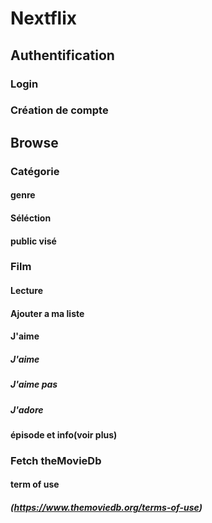 # Nextflix

## Authentification

### Login

### Création de compte

## Browse

### Catégorie

#### genre

#### Séléction

#### public visé

### Film

#### Lecture

#### Ajouter a ma liste

#### J'aime

##### J'aime

##### J'aime pas

##### J'adore

#### épisode et info(voir plus)

### Fetch theMovieDb

#### term of use

##### (https://www.themoviedb.org/terms-of-use)
